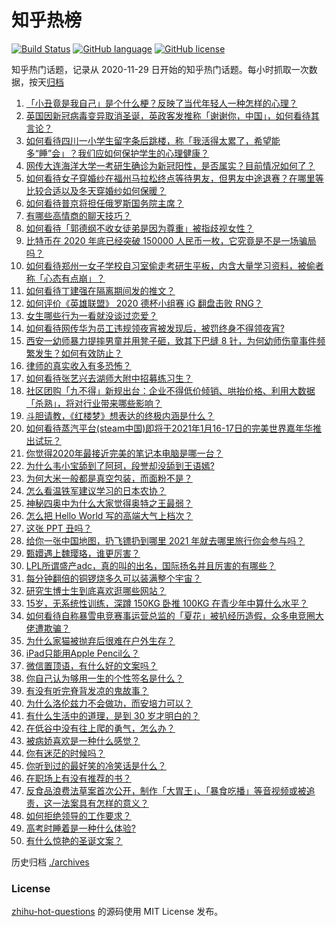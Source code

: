 # 知乎热榜
[![Build Status](https://github.com/ToWeLong/zhihu-hot-questions/workflows/CI/badge.svg)](https://github.com/ToWeLong/zhihu-hot-questions/actions)
[![GitHub language](https://img.shields.io/badge/language-golang-orange.svg)](https://golang.org/)
[![GitHub license](https://img.shields.io/github/license/ToWeLong/zhihu-hot-questions)](https://github.com/ToWeLong/zhihu-hot-questions/blob/main/LICENSE)

知乎热门话题，记录从 2020-11-29 日开始的知乎热门话题。每小时抓取一次数据，按天[归档](./archives)

<!-- BEGIN -->

1. [「小丑竟是我自己」是个什么梗？反映了当代年轻人一种怎样的心理？](https://www.zhihu.com/question/435578338)
1. [英国因新冠病毒变异取消圣诞，英政客发推称「谢谢你，中国」，如何看待其言论？](https://www.zhihu.com/question/435898356)
1. [如何看待四川一小学生留字条后跳楼，称「我活得太累了，希望能多“睡”会」？我们应如何保护学生的心理健康？](https://www.zhihu.com/question/435081629)
1. [网传大连海洋大学一考研生确诊为新冠阳性，是否属实？目前情况如何了？](https://www.zhihu.com/question/435956663)
1. [如何看待女子穿婚纱在福州马拉松终点等待男友，但男友中途退赛？在哪里等比较合适以及冬天穿婚纱如何保暖？](https://www.zhihu.com/question/435985864)
1. [如何看待普京将担任俄罗斯国务院主席？](https://www.zhihu.com/question/435884120)
1. [有哪些高情商的聊天技巧？](https://www.zhihu.com/question/327635458)
1. [如何看待「郭德纲不收女徒弟是因为尊重」被指歧视女性？](https://www.zhihu.com/question/435928578)
1. [比特币在 2020 年底已经突破 150000 人民币一枚，它究竟是不是一场骗局吗？](https://www.zhihu.com/question/435820949)
1. [如何看待郑州一女子学校自习室偷走考研生平板，内含大量学习资料，被偷者称「心态有点崩」？](https://www.zhihu.com/question/435959508)
1. [如何看待丁建强在隔离期间发的推文？](https://www.zhihu.com/question/435936751)
1. [如何评价《英雄联盟》 2020 德杯小组赛 iG 翻盘击败 RNG？](https://www.zhihu.com/question/436031064)
1. [女生哪些行为一看就没谈过恋爱？](https://www.zhihu.com/question/274051741)
1. [如何看待网传华为员工违规领夜宵被发现后，被罚终身不得领夜宵?](https://www.zhihu.com/question/435580264)
1. [西安一幼师暴力提摔男童并用凳子砸，致其下巴缝 8 针，为何幼师伤童事件频繁发生？如何有效防止？](https://www.zhihu.com/question/435946218)
1. [律师的真实收入有多恐怖？](https://www.zhihu.com/question/360433896)
1. [如何看待张艺兴去湖师大附中招募练习生？](https://www.zhihu.com/question/435453233)
1. [社区团购「九不得」新规出台：企业不得低价倾销、哄抬价格、利用大数据「杀熟」，将对行业带来哪些影响？](https://www.zhihu.com/question/436014708)
1. [斗胆请教，《红楼梦》想表达的终极内涵是什么？](https://www.zhihu.com/question/54833966)
1. [如何看待蒸汽平台(steam中国)即将于2021年1月16-17日的完美世界嘉年华推出试玩？](https://www.zhihu.com/question/435824072)
1. [你觉得2020年最接近完美的笔记本电脑是哪一台？](https://www.zhihu.com/question/435273110)
1. [为什么韦小宝舔到了阿珂，段誉却没舔到王语嫣?](https://www.zhihu.com/question/430794863)
1. [为何大米一般都是真空包装，而面粉不是？](https://www.zhihu.com/question/333863779)
1. [怎么看温铁军建议学习的日本农协？](https://www.zhihu.com/question/397365295)
1. [神秘四奥中为什么大家觉得奥特之王最弱？](https://www.zhihu.com/question/379593307)
1. [怎么把 Hello World 写的高端大气上档次？](https://www.zhihu.com/question/434732218)
1. [这张 PPT 丑吗？](https://www.zhihu.com/question/425510958)
1. [给你一张中国地图，扔飞镖扔到哪里 2021 年就去哪里旅行你会参与吗？](https://www.zhihu.com/question/435421386)
1. [甄嬛遇上魏璎珞，谁更厉害？](https://www.zhihu.com/question/289923126)
1. [LPL所谓盛产adc，真的叫的出名，国际扬名并且厉害的有哪些？](https://www.zhihu.com/question/434401095)
1. [每分钟翻倍的铜锣烧多久可以装满整个宇宙？](https://www.zhihu.com/question/265508027)
1. [研究生博士生到底喜欢逛哪些网站？](https://www.zhihu.com/question/20809655)
1. [15岁，无系统性训练，深蹲 150KG 卧推 100KG 在青少年中算什么水平？](https://www.zhihu.com/question/435567872)
1. [如何看待自称暴雪电竞赛事运营总监的「夏花」被扒经历造假，众多电竞圈大佬遭欺骗？](https://www.zhihu.com/question/435685913)
1. [为什么家猫被抛弃后很难在户外生存？](https://www.zhihu.com/question/430534419)
1. [iPad只能用Apple Pencil么？](https://www.zhihu.com/question/359646795)
1. [微信置顶语，有什么好的文案吗？](https://www.zhihu.com/question/362629706)
1. [你自己认为够用一生的个性签名是什么？](https://www.zhihu.com/question/435362231)
1. [有没有听完脊背发凉的鬼故事？](https://www.zhihu.com/question/424137859)
1. [为什么洛伦兹力不会做功，而安培力可以？](https://www.zhihu.com/question/21492495)
1. [有什么生活中的道理，是到 30 岁才明白的？](https://www.zhihu.com/question/426977689)
1. [在低谷中没有往上爬的勇气，怎么办？](https://www.zhihu.com/question/434670651)
1. [被病娇喜欢是一种什么感觉？](https://www.zhihu.com/question/378449678)
1. [你有迷茫的时候吗？](https://www.zhihu.com/question/435541313)
1. [你听到过的最好笑的冷笑话是什么？](https://www.zhihu.com/question/353948926)
1. [在职场上有没有推荐的书？](https://www.zhihu.com/question/432190568)
1. [反食品浪费法草案首次公开，制作「大胃王」、「暴食吃播」等音视频或被追责，这一法案具有怎样的意义？](https://www.zhihu.com/question/435940839)
1. [如何拒绝领导的工作要求？](https://www.zhihu.com/question/269676467)
1. [高考时睡着是一种什么体验?](https://www.zhihu.com/question/435326138)
1. [有什么惊艳的圣诞文案？](https://www.zhihu.com/question/435118791)

<!-- END -->

历史归档 [./archives](./archives)


### License
[zhihu-hot-questions](https://github.com/towelong/zhihu-hot-questions) 的源码使用 MIT License 发布。